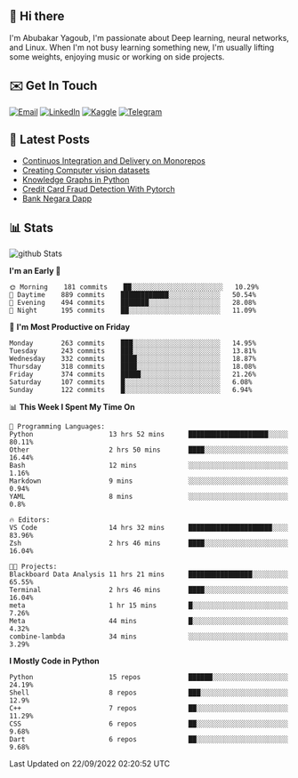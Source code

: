 ## 👋 Hi there

I'm Abubakar Yagoub, I'm passionate about Deep learning, neural networks, and
Linux. When I'm not busy learning something new, I'm usually lifting some
weights, enjoying music or working on side projects.

## ✉️ Get In Touch

[![Email](https://img.shields.io/badge/Email-f1f1f1?style=for-the-badge&logo=gmail&logoColor=0f111a)](mailto:git@blacksuan19.dev)
[![LinkedIn](https://img.shields.io/badge/LinkedIn-0077B5?style=for-the-badge&logo=linkedin&logoColor=white)](https://www.linkedin.com/in/blacksuan19/)
[![Kaggle](https://img.shields.io/badge/Kaggle-5acfff?style=for-the-badge&logo=kaggle&logoColor=white)](http://kaggle.com/abubakaryagob/)
[![Telegram](https://img.shields.io/badge/Telegram-2CA5E0?style=for-the-badge&logo=telegram&logoColor=white)](https://t.me/blacksuan19)

## 📩 Latest Posts

<!-- BLOG-POST-LIST:START -->
- [Continuos Integration and Delivery on Monorepos](http://blacksuan19.dev/blog/github-actions-monorepos/)
- [Creating Computer vision datasets](http://blacksuan19.dev/blog/creating-datasets/)
- [Knowledge Graphs in Python](http://blacksuan19.dev/projects/Knowledge_Graphs/)
- [Credit Card Fraud Detection With Pytorch](http://blacksuan19.dev/projects/credit-card-fraud-detection-with-pytorch/)
- [Bank Negara Dapp](http://blacksuan19.dev/projects/bank-negara/)
<!-- BLOG-POST-LIST:END -->

## 📊 Stats

![github Stats](https://github-readme-stats.vercel.app/api?username=blacksuan19&theme=github_dark&show_icons=true&count_private=true&custom_title=Github%20Stats&hide_border=true)

<!--START_SECTION:waka-->
**I'm an Early 🐤** 

```text
🌞 Morning    181 commits    ██░░░░░░░░░░░░░░░░░░░░░░░   10.29% 
🌆 Daytime    889 commits    ████████████░░░░░░░░░░░░░   50.54% 
🌃 Evening    494 commits    ███████░░░░░░░░░░░░░░░░░░   28.08% 
🌙 Night      195 commits    ██░░░░░░░░░░░░░░░░░░░░░░░   11.09%

```
📅 **I'm Most Productive on Friday** 

```text
Monday       263 commits    ███░░░░░░░░░░░░░░░░░░░░░░   14.95% 
Tuesday      243 commits    ███░░░░░░░░░░░░░░░░░░░░░░   13.81% 
Wednesday    332 commits    ████░░░░░░░░░░░░░░░░░░░░░   18.87% 
Thursday     318 commits    ████░░░░░░░░░░░░░░░░░░░░░   18.08% 
Friday       374 commits    █████░░░░░░░░░░░░░░░░░░░░   21.26% 
Saturday     107 commits    █░░░░░░░░░░░░░░░░░░░░░░░░   6.08% 
Sunday       122 commits    █░░░░░░░░░░░░░░░░░░░░░░░░   6.94%

```


📊 **This Week I Spent My Time On** 

```text
💬 Programming Languages: 
Python                   13 hrs 52 mins      ████████████████████░░░░░   80.11% 
Other                    2 hrs 50 mins       ████░░░░░░░░░░░░░░░░░░░░░   16.44% 
Bash                     12 mins             ░░░░░░░░░░░░░░░░░░░░░░░░░   1.16% 
Markdown                 9 mins              ░░░░░░░░░░░░░░░░░░░░░░░░░   0.94% 
YAML                     8 mins              ░░░░░░░░░░░░░░░░░░░░░░░░░   0.8%

🔥 Editors: 
VS Code                  14 hrs 32 mins      █████████████████████░░░░   83.96% 
Zsh                      2 hrs 46 mins       ████░░░░░░░░░░░░░░░░░░░░░   16.04%

🐱‍💻 Projects: 
Blackboard Data Analysis 11 hrs 21 mins      ████████████████░░░░░░░░░   65.55% 
Terminal                 2 hrs 46 mins       ████░░░░░░░░░░░░░░░░░░░░░   16.04% 
meta                     1 hr 15 mins        █░░░░░░░░░░░░░░░░░░░░░░░░   7.26% 
Meta                     44 mins             █░░░░░░░░░░░░░░░░░░░░░░░░   4.32% 
combine-lambda           34 mins             ░░░░░░░░░░░░░░░░░░░░░░░░░   3.29%

```

**I Mostly Code in Python** 

```text
Python                   15 repos            ██████░░░░░░░░░░░░░░░░░░░   24.19% 
Shell                    8 repos             ███░░░░░░░░░░░░░░░░░░░░░░   12.9% 
C++                      7 repos             ██░░░░░░░░░░░░░░░░░░░░░░░   11.29% 
CSS                      6 repos             ██░░░░░░░░░░░░░░░░░░░░░░░   9.68% 
Dart                     6 repos             ██░░░░░░░░░░░░░░░░░░░░░░░   9.68%

```



 Last Updated on 22/09/2022 02:20:52 UTC
<!--END_SECTION:waka-->
